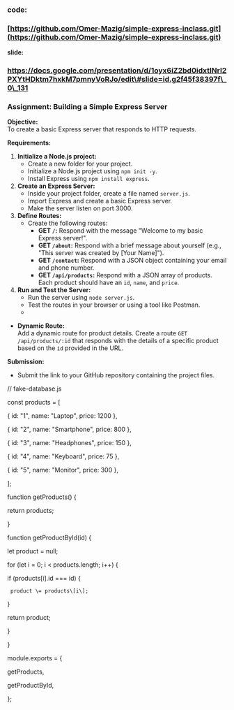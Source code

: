 ### **code:**

### [https://github.com/Omer-Mazig/simple-express-inclass.git](https://github.com/Omer-Mazig/simple-express-inclass.git)

**slide:**

### https://docs.google.com/presentation/d/1oyx6iZ2bd0idxtINrI2PXYtHDktm7hxkM7pmnyVoRJo/edit\#slide=id.g2f45f38397f\_0\_131

### **Assignment: Building a Simple Express Server**

**Objective:**  
To create a basic Express server that responds to HTTP requests.

**Requirements:**

1. **Initialize a Node.js project:**  
   * Create a new folder for your project.  
   * Initialize a Node.js project using `npm init -y`.  
   * Install Express using `npm install express`.  
2. **Create an Express Server:**  
   * Inside your project folder, create a file named `server.js`.  
   * Import Express and create a basic Express server.  
   * Make the server listen on port 3000\.  
3. **Define Routes:**  
   * Create the following routes:  
     * **GET `/`:** Respond with the message "Welcome to my basic Express server\!".  
     * **GET `/about`:** Respond with a brief message about yourself (e.g., "This server was created by \[Your Name\]").  
     * **GET `/contact`:** Respond with a JSON object containing your email and phone number.  
     * **GET `/api/products`:** Respond with a JSON array of products. Each product should have an `id`, `name`, and `price`.  
4. **Run and Test the Server:**  
   * Run the server using `node server.js`.  
   * Test the routes in your browser or using a tool like Postman.  
   *   
* **Dynamic Route:**  
  Add a dynamic route for product details. Create a route `GET /api/products/:id` that responds with the details of a specific product based on the `id` provided in the URL.

**Submission:**

* Submit the link to your GitHub repository containing the project files.

// fake-database.js

const products \= \[

 { id: "1", name: "Laptop", price: 1200 },

 { id: "2", name: "Smartphone", price: 800 },

 { id: "3", name: "Headphones", price: 150 },

 { id: "4", name: "Keyboard", price: 75 },

 { id: "5", name: "Monitor", price: 300 },

\];

function getProducts() {

 return products;

}

function getProductById(id) {

 let product \= null;

 for (let i \= 0; i \< products.length; i\++) {

   if (products\[i\].id \=== id) {

     product \= products\[i\];

   }

   return product;

 }

}

module.exports \= {

 getProducts,

 getProductById,

};

